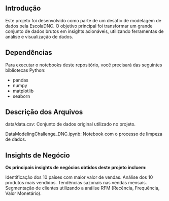 ## **Introdução**
Este projeto foi desenvolvido como parte de um desafio de modelagem de dados pela EscolaDNC. O objetivo principal foi transformar um grande conjunto de dados brutos em insights acionáveis, utilizando ferramentas de análise e visualização de dados.

## **Dependências**
Para executar o notebooks deste repositório, você precisará das seguintes bibliotecas Python:

- pandas
- numpy
- matplotlib
- seaborn

## **Descrição dos Arquivos**

data/data.csv: Conjunto de dados original utilizado no projeto.

DataModelingChallenge_DNC.ipynb: Notebook com o processo de limpeza de dados.

## **Insights de Negócio**
**Os principais insights de negócios obtidos deste projeto incluem:**

Identificação dos 10 países com maior valor de vendas.
Análise dos 10 produtos mais vendidos.
Tendências sazonais nas vendas mensais.
Segmentação de clientes utilizando a análise RFM (Recência, Frequência, Valor Monetário).


